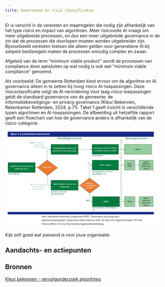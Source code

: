 ```yaml
---
title: Governance en risio classificatie
---
```


Er is verschil in de vereisten en maatregelen die nodig zijn afhankelijk van het type risico en impact van algoritmen. Meer risicovolle AI vraagt om meer uitgebreide processen, en dus een meer uitgebreide governance in de zin dat de processen die doorlopen moeten worden uitgebreider zijn. Bijvoorbeeld vereisten toetsen die alleen gelden voor generatieve AI  bij simpele beslisregels maken de processen onnodig complex en zwaar.

Afgeleid van de term "minimum viable product" wordt de processen van compliance doen aansluiten op wat nodig is ook wel "minimum viable compliance" genoemd.

Als voorbeeld: De gemeente Rotterdam kiest ervoor om de algoritme en AI governance alleen in te zetten bij hoog-risico AI-toepassingen. Deze risicoclassificatie volgt de AI verordening Voor laag-risico toepassingen geldt de standaard governance van de gemeente: de informatiebeveiligings- en privacy governance (Kleur Bekennen, Rekenkamer Rotterdam, 2024, p.71). Tabel 1 geeft inzicht in verschillende typen algoritmen en AI-toepassingen. De afbeelding uit hetzelfde rapport geeft een flowchart van hoe de governance anders is afhankelijk van de risico-categorie. 

![Afbeelding](../../afbeeldingen/rotterdam_risico_classificatie_governance.png)

Kijk zelf goed wat passend is voor jouw organisatie. 

## Aandachts- en actiepunten

## Bronnen
[Kleur bekennen - vervolgonderzoek algoritmes](https://rekenkamer.rotterdam.nl/onderzoeken/kleur-bekennen/) 



